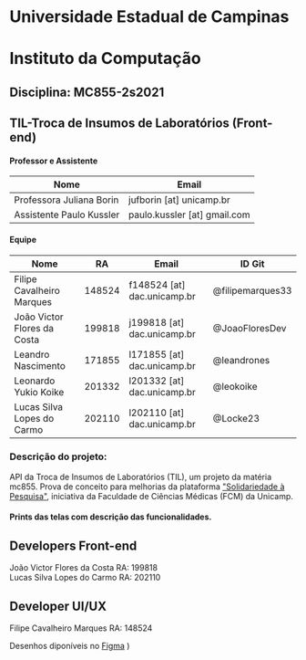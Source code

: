 # Universidade Estadual de Campinas
# Instituto da Computação

## Disciplina: MC855-2s2021

## TIL-Troca de Insumos de Laboratórios (Front-end)

#### Professor e Assistente

| Nome                     | Email                   |
| ------------------------ | ------------------------|
| Professora Juliana Borin | jufborin [at] unicamp.br     |
| Assistente Paulo Kussler | paulo.kussler [at] gmail.com |


#### Equipe

| Nome               | RA               | Email                  | ID Git                |
| ------------------ | ---------------- | ---------------------- |---------------------- |
| Filipe Cavalheiro Marques |      148524            | f148524 [at] dac.unicamp.br                       |     @filipemarques33                  |
| João Victor Flores da Costa   |   199818               |      j199818 [at] dac.unicamp.br                  |    @JoaoFloresDev                   |
| Leandro Nascimento |      171855            |          l171855 [at] dac.unicamp.br              |       @leandrones                |
| Leonardo Yukio Koike |    201332              | l201332 [at] dac.unicamp.br                        |      @leokoike                 |
| Lucas Silva Lopes do Carmo |    202110              |         l202110 [at] dac.unicamp.br               |  @Locke23                     |

### Descrição do projeto:

API da Troca de Insumos de Laboratórios (TIL), um projeto da matéria mc855.
Prova de conceito para melhorias da plataforma ["Solidariedade à Pesquisa"](https://solidariedade.unicamp.br/home/), iniciativa da
Faculdade de Ciências Médicas (FCM) da Unicamp.


#### Prints das telas com descrição das funcionalidades. 

## Developers Front-end
João Victor Flores da Costa   RA: 199818\
Lucas Silva Lopes do Carmo RA: 202110

## Developer UI/UX
Filipe Cavalheiro Marques RA: 148524

 Desenhos diponíveis no [Figma](figma.com/file/0D2tCsuX5576oFREHl7mTc/Troca-de-Insumos:-Solidariedade-Unicamp) )


